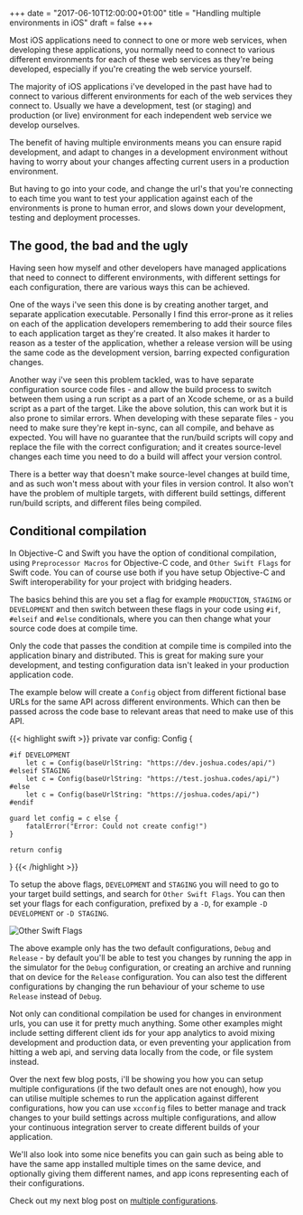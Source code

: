 +++
date = "2017-06-10T12:00:00+01:00"
title = "Handling multiple environments in iOS"
draft = false
+++

Most iOS applications need to connect to one or more web services, when developing these applications, you normally need to connect to various different environments for each of these web services as they're being developed, especially if you're creating the web service yourself.

The majority of iOS applications i've developed in the past have had to connect to various different environments for each of the web services they connect to. Usually we have a development, test (or staging) and production (or live) environment for each independent web service we develop ourselves.  

The benefit of having multiple environments means you can ensure rapid development, and adapt to changes in a development environment without having to worry about your changes affecting current users in a production environment.

But having to go into your code, and change the url's that you're connecting to each time you want to test your application against each of the environments is prone to human error, and slows down your development, testing and deployment processes.

<!--more-->

## The good, the bad and the ugly

Having seen how myself and other developers have managed applications that need to connect to different environments, with different settings for each configuration, there are various ways this can be achieved.

One of the ways i've seen this done is by creating another target, and separate application executable. Personally I find this error-prone as it relies on each of the application developers remembering to add their source files to each application target as they're created. It also makes it harder to reason as a tester of the application, whether a release version will be using the same code as the development version, barring expected configuration changes.

Another way i've seen this problem tackled, was to have separate configuration source code files - and allow the build process to switch between them using a run script as a part of an Xcode scheme, or as a build script as a part of the target. Like the above solution, this can work but it is also prone to similar errors. When developing with these separate files - you need to make sure they're kept in-sync, can all compile, and behave as expected. You will have no guarantee that the run/build scripts will copy and replace the file with the correct configuration; and it creates source-level changes each time you need to do a build will affect your version control.

There is a better way that doesn't make source-level changes at build time, and as such won't mess about with your files in version control. It also won't have the problem of multiple targets, with different build settings, different run/build scripts, and different files being compiled.

## Conditional compilation

In Objective-C and Swift you have the option of conditional compilation, using `Preprocessor Macros` for Objective-C code, and `Other Swift Flags` for Swift code. You can of course use both if you have setup Objective-C and Swift interoperability for your project with bridging headers.

The basics behind this are you set a flag for example `PRODUCTION`, `STAGING` or `DEVELOPMENT` and then switch between these flags in your code using `#if`, `#elseif` and `#else` conditionals, where you can then change what your source code does at compile time.

Only the code that passes the condition at compile time is compiled into the application binary and distributed. This is great for making sure your development, and testing configuration data isn't leaked in your production application code.

The example below will create a `Config` object from different fictional base URLs for the same API across different environments. Which can then be passed across the code base to relevant areas that need to make use of this API.

{{< highlight swift >}}
private var config: Config {

    #if DEVELOPMENT
        let c = Config(baseUrlString: "https://dev.joshua.codes/api/")
    #elseif STAGING
        let c = Config(baseUrlString: "https://test.joshua.codes/api/")
    #else
        let c = Config(baseUrlString: "https://joshua.codes/api/")
    #endif

    guard let config = c else {
        fatalError("Error: Could not create config!")
    }

    return config
}
{{< /highlight >}}

To setup the above flags, `DEVELOPMENT` and `STAGING` you will need to go to your target build settings, and search for `Other Swift Flags`. You can then set your flags for each configuration, prefixed by a `-D`, for example `-D DEVELOPMENT` or `-D STAGING`.

![Other Swift Flags](/static/other_swift_flags.png)

The above example only has the two default configurations, `Debug` and `Release` - by default you'll be able to test you changes by running the app in the simulator for the `Debug` configuration, or creating an archive and running that on device for the `Release` configuration. You can also test the different configurations by changing the run behaviour of your scheme to use `Release` instead of `Debug`.

Not only can conditional compilation be used for changes in environment urls, you can use it for pretty much anything. Some other examples might include setting different client ids for your app analytics to avoid mixing development and production data, or even preventing your application from hitting a web api, and serving data locally from the code, or file system instead.  

Over the next few blog posts, i'll be showing you how you can setup multiple configurations (if the two default ones are not enough), how you can utilise multiple schemes to run the application against different configurations, how you can use `xcconfig` files to better manage and track changes to your build settings across multiple configurations, and allow your continuous integration server to create different builds of your application.

We'll also look into some nice benefits you can gain such as being able to have the same app installed multiple times on the same device, and optionally giving them different names, and app icons representing each of their configurations.

Check out my next blog post on [multiple configurations](/multiple-configurations/).
